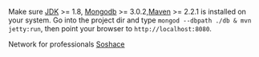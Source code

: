 Make sure [JDK](http://www.oracle.com/technetwork/java/javase/downloads/jdk8-downloads-2133151.html) >= 1.8, [Mongodb](https://www.mongodb.org/downloads) >= 3.0.2,[Maven](http://maven.apache.org/) >= 2.2.1 is installed on your system. Go into the project dir and type `mongod --dbpath ./db & mvn jetty:run`, then point your browser to `http://localhost:8080`.

Network for professionals [Soshace](https://soshace.com)
